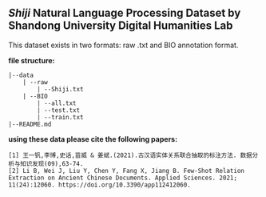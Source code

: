 ## *Shiji* Natural Language Processing Dataset by Shandong University Digital Humanities Lab
This dataset exists in two formats: raw .txt and BIO annotation format.

**file structure:**

```
|--data
    | --raw
        | --Shiji.txt
    | --BIO
        | --all.txt
        | --test.txt
        | --train.txt
|--README.md
```

**using these data please cite the following papers:**

```
[1] 王一钒,李博,史话,苗威 & 姜斌.(2021).古汉语实体关系联合抽取的标注方法. 数据分析与知识发现(09),63-74.
[2] Li B, Wei J, Liu Y, Chen Y, Fang X, Jiang B. Few-Shot Relation Extraction on Ancient Chinese Documents. Applied Sciences. 2021; 11(24):12060. https://doi.org/10.3390/app112412060.
```
